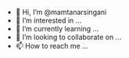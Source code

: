 - 👋 Hi, I’m @mamtanarsingani
- 👀 I’m interested in ...
- 🌱 I’m currently learning ...
- 💞️ I’m looking to collaborate on ...
- 📫 How to reach me ...

<!---
mamtanarsingani/mamtanarsingani is a ✨ special ✨ repository because its `README.md` (this file) appears on your GitHub profile.
You can click the Preview link to take a look at your changes.
--->
